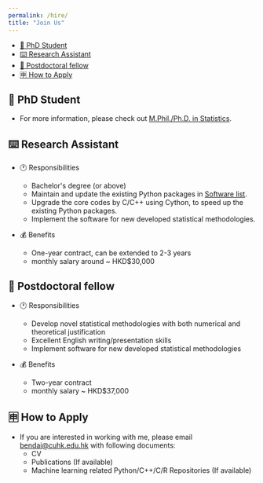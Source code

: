 ```yaml
---
permalink: /hire/
title: "Join Us"
---
```


- [📗 PhD Student](#-phd-student)
- [⌨️ Research Assistant](#️-research-assistant)
- [📘 Postdoctoral fellow](#-postdoctoral-fellow)
- [🈸 How to Apply](#-how-to-apply)

## 📗 PhD Student

- For more information, please check out [M.Phil./Ph.D. in Statistics](https://www.sta.cuhk.edu.hk/Programmes/PostgraduateStudies/MPhil-PhDinStatistics.aspx#Admission).

## ⌨️ Research Assistant

- 🕐 Responsibilities

  - Bachelor's degree (or above)
  - Maintain and update the existing Python packages in [Software list](https://www.bendai.org/software/).
  - Upgrade the core codes by C/C++ using Cython, to speed up the existing Python packages.
  - Implement the software for new developed statistical methodologies.

- 💰 Benefits

  - One-year contract, can be extended to 2-3 years
  - monthly salary around ~ HKD$30,000

## 📘 Postdoctoral fellow

- 🕐 Responsibilities

  - Develop novel statistical methodologies with both numerical and theoretical justification
  - Excellent English writing/presentation skills
  - Implement software for new developed statistical methodologies

- 💰 Benefits
  - Two-year contract
  - monthly salary ~ HKD$37,000

## 🈸 How to Apply
- If you are interested in working with me, please email <bendai@cuhk.edu.hk> with following documents:
    - CV
    - Publications (If available)
    - Machine learning related Python/C++/C/R Repositories (If available)